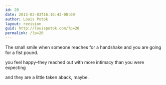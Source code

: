 ```yaml
---
id: 20
date: 2013-02-03T16:16:43-08:00
author: Louis Potok
layout: revision
guid: http://louispotok.com/?p=20
permalink: /?p=20
---
```

The small smile when someone reaches for a handshake and you are going for a fist pound.

you feel happy&#8211;they reached out with more intimacy than you were expecting

and they are a little taken aback, maybe.
